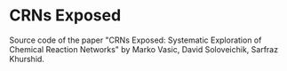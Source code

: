 # CRNs Exposed

Source code of the paper "CRNs Exposed: Systematic Exploration of
Chemical Reaction Networks" by Marko Vasic, David Soloveichik, Sarfraz
Khurshid.

